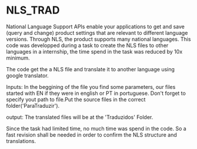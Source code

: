 # NLS_TRAD
National Language Support APIs enable your applications to get and save (query and change) product settings that are relevant to different language versions. Through NLS, the product supports many national languages. 
This code was developped during a task to create the NLS files to other languages in a internship, the time spend in the task was reduced by 10x minimum.

The code get the a NLS file and translate it to another language using google translator. 

Inputs:
In the beggining of the file you find some parameters, our files started with EN if they were in english or PT in portuguese. Don't forget to specify yout path to file.Put the source files in the correct folder('ParaTraduzir').

output: 
The translated files will be at the 'Traduzidos' Folder. 

Since the task had limited time, no much time was spend in the code. So a fast revision shall be  needed in order to confirm the NLS structure and translations.
